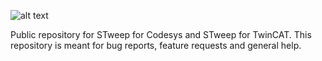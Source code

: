 ![alt text](https://www.stweep.com/wp-content/uploads/2020/07/Website-header.png)

Public repository for STweep for Codesys and STweep for TwinCAT.
This repository is meant for bug reports, feature requests and general help.
